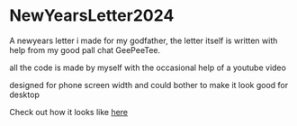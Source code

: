 ﻿# NewYearsLetter2024
A newyears letter i made for my godfather, the letter itself is written with help from my good pall chat GeePeeTee.

all the code is made by myself with the occasional help of a youtube video

designed for phone screen width and could bother to make it look good for desktop

Check out how it looks like [here](https://jarneke.github.io/New_Years_Letter2024_Peter/)
